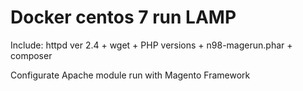 # Docker centos 7 run LAMP 

Include: httpd ver 2.4 + wget + PHP versions + n98-magerun.phar + composer

Configurate Apache module run with Magento Framework

